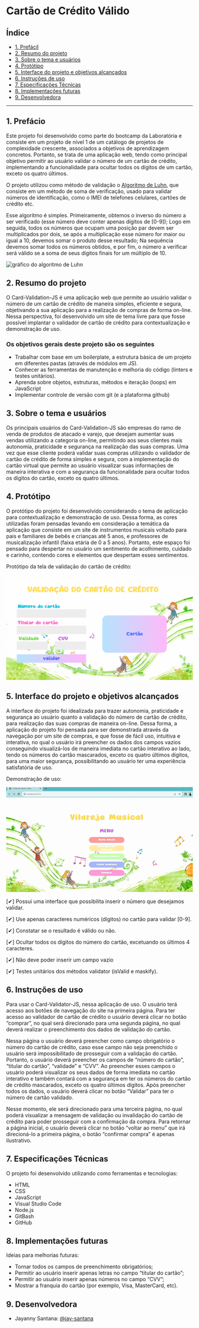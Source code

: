 # Cartão de Crédito Válido

## Índice

* [1. Prefácil](#1-Prefácil)
* [2. Resumo do projeto](#2-resumo-do-projeto)
* [3. Sobre o tema e usuários](#3-sobre-tema-e-usuários)
* [4. Protótipo](#4-protótipo)
* [5. Interface do projeto e objetivos alcançados](#5-interface-do-projeto-e-objetivos-alcançados)
* [6. Instruções de uso](#6-instruções-de-uso)
* [7. Especificações Técnicas](#7-especificações-técnicas)
* [8. Implementações futuras](#8-implementações-futuras)
* [9. Desenvolvedora](#9-desenvolvedora)

***

## 1. Prefácio

Este projeto foi desenvolvido como parte do bootcamp da Laboratória e consiste em um projeto de nível 1 de um catálogo de projetos de complexidade crescente, associados a objetivos de aprendizagem concretos. Portanto, se trata de uma aplicação web, tendo como principal objetivo permitir ao usuário validar o número de um cartão de crédito, implementando a funcionalidade para ocultar todos os dígitos de um cartão, exceto os quatro últimos.

O projeto utilizou como método de validação o [Algoritmo de Luhn](https://en.wikipedia.org/wiki/Luhn_algorithm), que consiste em um método de soma de verificação, usado para validar números de identificação, como o IMEI de telefones celulares, cartões de crédito etc.

Esse algoritmo é simples. Primeiramente, obtemos o inverso do número a ser verificado (esse número deve conter apenas dígitos de [0-9]); Logo em seguida, todos os números que ocupam uma posição par devem ser multiplicados por dois, se após a multiplicação esse número for maior ou igual a 10, devemos somar o produto desse resultado; Na sequência devemos somar todos os números obtidos, e por fim, o número a verificar será válido se a soma de seus dígitos finais for um múltiplo de 10.

![gráfico do algoritmo de
Luhn](https://www.101computing.net/wp/wp-content/uploads/Luhn-Algorithm.png)

## 2. Resumo do projeto

O Card-Validation-JS é uma aplicação web que permite ao usuário validar o número de um cartão de crédito de maneira simples, eficiente e segura, objetivando a sua aplicação para a realização de compras de forma on-line.
Nessa perspectiva, foi desenvolvido um site de tema livre para que fosse possível implantar o validador de cartão de crédito para contextualização e demonstração de uso.

### Os objetivos gerais deste projeto são os seguintes

* Trabalhar com base em um boilerplate, a estrutura básica de um projeto em diferentes
  pastas (através de módulos em JS).
* Conhecer as ferramentas de manutenção e melhoria do código (linters e testes
  unitários).
* Aprenda sobre objetos, estruturas, métodos e iteração (loops) em JavaScript
* Implementar controle de versão com git (e a plataforma github)

## 3. Sobre o tema e usuários

Os principais usuários do Card-Validation-JS são empresas do ramo de venda de produtos de atacado e varejo, que desejam aumentar suas vendas utilizando a categoria on-line, permitindo aos seus clientes mais autonomia, praticidade e segurança na realização das suas compras. Uma vez que esse cliente poderá validar suas compras utilizando o validador de cartão de crédito de forma simples e segura, com a implementação do cartão virtual que permite ao usuário visualizar suas informações de maneira interativa e com a segurança da funcionalidade para ocultar todos os dígitos do cartão, exceto os quatro últimos.

## 4. Protótipo

O protótipo do projeto foi desenvolvido considerando o tema de aplicação para contextualização e demonstração de uso.
Dessa forma, as cores utilizadas foram pensadas levando em consideração a temática da aplicação que consiste em um site de instrumentos musicais voltado para pais e familiares de bebês e crianças até 5 anos, e professores de musicalização infantil (faixa etária de 0 a 5 anos). Portanto, este espaço foi pensado para despertar no usuário um sentimento de acolhimento, cuidado e carinho, contendo cores e elementos que despertam esses sentimentos.

Protótipo da tela de validação do cartão de crédito:
<p align="center">
<img src="tela_de_validacao_do_cartao.png" alt="Tela de validação do cartão de crédito" />
</p>

## 5. Interface do projeto e objetivos alcançados

A interface do projeto foi idealizada para trazer autonomia, praticidade e segurança ao usuário quanto a validação do número de cartão de crédito, para realização das suas compras de maneira on-line. Dessa forma, a aplicação do projeto foi pensada para ser demonstrada através da navegação por um site de compras, e que fosse de fácil uso, intuitiva e interativa, no qual o usuário irá preencher os dados dos campos vazios conseguindo visualizá-los de maneira imediata no cartão interativo ao lado, tendo os números do cartão mascarados, exceto os quatro últimos dígitos, para uma maior segurança, possibilitando ao usuário ter uma experiência satisfatória de uso.

Demonstração de uso:
<p align="center">
<img src="projeto_card_validator_js.gif" alt="Demonstração: Card-Validator-JS" />
</p>

[✔] Possui uma interface que possibilita inserir o número que desejamos validar.
        
[✔] Use apenas caracteres numéricos (dígitos) no cartão para validar [0-9].

[✔] Constatar se o resultado é válido ou não.

[✔] Ocultar todos os dígitos do número do cartão, excetuando os últimos 4 caracteres.

[✔] Não deve poder inserir um campo vazio

[✔] Testes unitários dos métodos validator (isValid e maskify).

## 6. Instruções de uso

Para usar o Card-Validator-JS, nessa aplicação de uso. O usuário terá acesso aos botões de navegação do site na primeira página. Para ter acesso ao validador de cartão de crédito o usuário deverá clicar no botão “comprar”, no qual será direcionado para uma segunda página, no qual deverá realizar o preenchimento dos dados de validação do cartão. 

Nessa página o usuário deverá preencher como campo obrigatório o número do cartão de crédito, caso esse campo não seja preenchido o usuário será impossibilitado de prosseguir com a validação do cartão. Portanto, o usuário deverá preencher os campos de “número do cartão”, “titular do cartão”, “validade” e “CVV”. Ao preencher esses campos o usuário poderá visualizar os seus dados de forma imediata no cartão interativo e também contará com a segurança em ter os números do cartão de crédito mascarados, exceto os quatro últimos dígitos. Após preencher todos os dados, o usuário deverá clicar no botão “Validar” para ter o número de cartão validado. 

Nesse momento, ele será direcionado para uma terceira página, no qual poderá visualizar a mensagem de validação ou invalidação do cartão de crédito para poder prosseguir com a confirmação da compra. Para retornar a página inicial, o usuário deverá clicar no botão “voltar ao menu” que irá direcioná-lo a primeira página, o botão “confirmar compra” é apenas ilustrativo.

## 7. Especificações Técnicas

O projeto foi desenvolvido utilizando como ferramentas e tecnologias:

* HTML
* CSS
* JavaScript
* Visual Studio Code
* Node.js
* GitBash
* GitHub

## 8. Implementações futuras

Ideias para melhorias futuras:

* Tornar todos os campos de preenchimento obrigatórios;
* Permitir ao usuário inserir apenas letras no campo “titular do cartão”;
* Permitir ao usuário inserir apenas números no campo “CVV”;
* Mostrar a franquia do cartão (por exemplo, Visa, MasterCard, etc).

## 9. Desenvolvedora

* Jayanny Santana: <a href="https://github.com/jay-santana"> @jay-santana</a>
